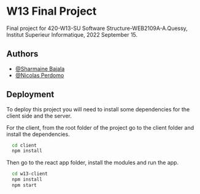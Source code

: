 
# W13 Final Project
Final project for 420-W13-SU Software Structure-WEB2109A-A.Quessy, Institut Superieur Informatique, 2022 September 15.
## Authors

- [@Sharmaine Bajala](https://github.com/sbajala)
- [@Nicolas Perdomo](https://github.com/nicolasperdomol)



## Deployment

To deploy this project you will need to install some dependencies for the client side and the server.

For the client, from the root folder of the project go to the client folder and install the dependencies.

```bash
  cd client
  npm install
```

Then go to the react app folder, install the modules and run the app.
```bash
  cd w13-client
  npm install
  npm start
```